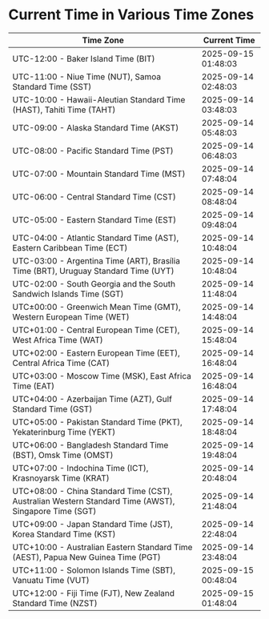 # Current Time in Various Time Zones

| Time Zone | Current Time |
|-----------|--------------|
| UTC-12:00 - Baker Island Time (BIT) | 2025-09-15 01:48:03 |
| UTC-11:00 - Niue Time (NUT), Samoa Standard Time (SST) | 2025-09-14 02:48:03 |
| UTC-10:00 - Hawaii-Aleutian Standard Time (HAST), Tahiti Time (TAHT) | 2025-09-14 03:48:03 |
| UTC-09:00 - Alaska Standard Time (AKST) | 2025-09-14 05:48:03 |
| UTC-08:00 - Pacific Standard Time (PST) | 2025-09-14 06:48:03 |
| UTC-07:00 - Mountain Standard Time (MST) | 2025-09-14 07:48:04 |
| UTC-06:00 - Central Standard Time (CST) | 2025-09-14 08:48:04 |
| UTC-05:00 - Eastern Standard Time (EST) | 2025-09-14 09:48:04 |
| UTC-04:00 - Atlantic Standard Time (AST), Eastern Caribbean Time (ECT) | 2025-09-14 10:48:04 |
| UTC-03:00 - Argentina Time (ART), Brasília Time (BRT), Uruguay Standard Time (UYT) | 2025-09-14 10:48:04 |
| UTC-02:00 - South Georgia and the South Sandwich Islands Time (SGT) | 2025-09-14 11:48:04 |
| UTC±00:00 - Greenwich Mean Time (GMT), Western European Time (WET) | 2025-09-14 14:48:04 |
| UTC+01:00 - Central European Time (CET), West Africa Time (WAT) | 2025-09-14 15:48:04 |
| UTC+02:00 - Eastern European Time (EET), Central Africa Time (CAT) | 2025-09-14 16:48:04 |
| UTC+03:00 - Moscow Time (MSK), East Africa Time (EAT) | 2025-09-14 16:48:04 |
| UTC+04:00 - Azerbaijan Time (AZT), Gulf Standard Time (GST) | 2025-09-14 17:48:04 |
| UTC+05:00 - Pakistan Standard Time (PKT), Yekaterinburg Time (YEKT) | 2025-09-14 18:48:04 |
| UTC+06:00 - Bangladesh Standard Time (BST), Omsk Time (OMST) | 2025-09-14 19:48:04 |
| UTC+07:00 - Indochina Time (ICT), Krasnoyarsk Time (KRAT) | 2025-09-14 20:48:04 |
| UTC+08:00 - China Standard Time (CST), Australian Western Standard Time (AWST), Singapore Time (SGT) | 2025-09-14 21:48:04 |
| UTC+09:00 - Japan Standard Time (JST), Korea Standard Time (KST) | 2025-09-14 22:48:04 |
| UTC+10:00 - Australian Eastern Standard Time (AEST), Papua New Guinea Time (PGT) | 2025-09-14 23:48:04 |
| UTC+11:00 - Solomon Islands Time (SBT), Vanuatu Time (VUT) | 2025-09-15 00:48:04 |
| UTC+12:00 - Fiji Time (FJT), New Zealand Standard Time (NZST) | 2025-09-15 01:48:04 |
